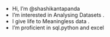 -  Hi, I’m @shashikantapanda
-  I’m interested in Analysing Datasets .
-  I give life to Meaningless data .
-  I’m proficient in sql.python and excel


<!---
shashikantapanda/shashikantapanda is a ✨ special ✨ repository because its `README.md` (this file) appears on your GitHub profile.
You can click the Preview link to take a look at your changes.
--->
